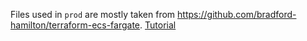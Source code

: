 Files used in `prod` are mostly taken from https://github.com/bradford-hamilton/terraform-ecs-fargate. [Tutorial](https://medium.com/@bradford_hamilton/deploying-containers-on-amazons-ecs-using-fargate-and-terraform-part-2-2e6f6a3a957f)